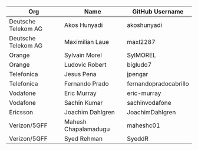 | Org                 | Name                 | GitHub Username       |
|---------------------|----------------------|-----------------------|
| Deutsche Telekom AG | Akos Hunyadi         | akoshunyadi           |
| Deutsche Telekom AG | Maximilian Laue      | maxl2287              |
| Orange              | Sylvain Morel        | SylMOREL              |
| Orange              | Ludovic Robert       | bigludo7              |
| Telefonica          | Jesus Pena           | jpengar               |
| Telefonica          | Fernando Prado       | fernandopradocabrillo |
| Vodafone            | Eric Murray          | eric-murray           |
| Vodafone            | Sachin Kumar         | sachinvodafone        |
| Ericsson            | Joachim Dahlgren     | JoachimDahlgren       |
| Verizon/5GFF        | Mahesh Chapalamadugu | maheshc01             |
| Verizon/5GFF        | Syed Rehman          | SyeddR                |
